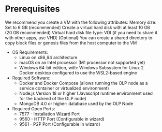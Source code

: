 # Prerequisites

We recommend you create a VM with the following attributes: Memory size: Set to 6 GB (recommended) Create a virtual hard disk with at least 10 GB (20 GB recommended) Virtual hard disk file type: VDI (if you need to share it with other apps, use VHD) (Optional) You can create a shared directory to copy block files or genesis files from the host computer to the VM

* OS Requirements:
  * Linux on x86\_64 architecture
  * macOS on an Intel processor (M1 processor not supported yet)
  * Windows 64-bit edition, with: Windows Subsystem for Linux 2 Docker desktop configured to use the WSL2-based engine
* Required Software:
  * Docker and Docker Compose (allows running the OLP node as a service container or virtualized environment)
  * Node.js Version 18 or higher (Javascript runtime environment used for the backend of the OLP node)
  * MongoDB 4.0 or higher: database used by the OLP Node
* Required Open Ports:
  * 7577 - Installation Wizard Port
  * 9560 - HTTP Port (Configurable in wizard)
  * 9561 - P2P Port (Configurable in wizard)
